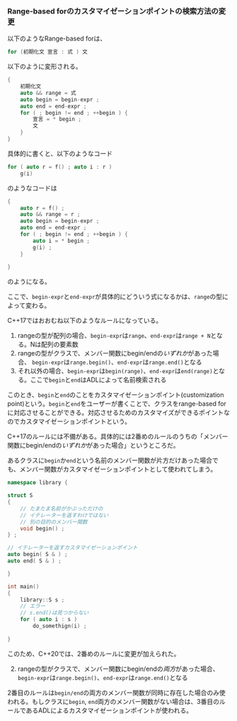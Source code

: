 ### Range-based forのカスタマイゼーションポイントの検索方法の変更

以下のようなRange-based forは、

~~~c++
for (初期化文 宣言 : 式 ) 文
~~~

以下のように変形される。

~~~c++
{
    初期化文
    auto && range = 式
    auto begin = begin-expr ;
    auto end = end-expr ;
    for ( ; begin != end ; ++begin ) {
        宣言 = * begin ;
        文
    }
}
~~~

具体的に書くと、以下のようなコード

~~~c++
for ( auto r = f() ; auto i : r )
    g(i)
~~~

のようなコードは

~~~c++
{
    auto r = f() ;
    auto && range = r ;
    auto begin = begin-expr ;
    auto end = end-expr ;
    for ( ; begin != end ; ++begin ) {
        auto i = * begin ;
        g(i) ;
    }
        
}
~~~

のようになる。

ここで、`begin-expr`と`end-expr`が具体的にどういう式になるかは、`range`の型によって変わる。

C++17ではおおむね以下のようなルールになっている。

1. rangeの型が配列の場合、`begin-expr`は`range`、`end-expr`は`range + N`となる。Nは配列の要素数
2. rangeの型がクラスで、メンバー関数にbegin/endの*いずれか*があった場合、 `begin-expr`は`range.begin()`、`end-expr`は`range.end()`となる
3. それ以外の場合、`begin-expr`は`begin(range)`、`end-expr`は`end(range)`となる。ここで`begin`と`end`はADLによって名前検索される

このとき、`begin`と`end`のことをカスタマイゼーションポイント(customization point)という。`begin`と`end`をユーザーが書くことで、クラスをrange-based forに対応させることができる。対応させるためのカスタマイズができるポイントなのでカスタマイゼーションポイントという。

C++17のルールには不備がある。具体的には2番めのルールのうちの「メンバー関数にbegin/endの*いずれか*があった場合」というところだ。

あるクラスに`begin`か`end`という名前のメンバー関数が片方だけあった場合でも、メンバー関数がカスタマイゼーションポイントとして使われてしまう。

~~~c++
namespace library {

struct S
{
    // たまたま名前がかぶっただけの
    // イテレーターを返すわけではない
    // 別の目的のメンバー関数
    void begin() ;
} ;

// イテレーターを返すカスタマイゼーションポイント
auto begin( S & ) ;
auto end( S & ) ;

}

int main()
{
    library::S s ;
    // エラー
    // s.end()は見つからない
    for ( auto i : s )
        do_somethign(i) ;
         
}
~~~

このため、C++20では、2番めのルールに変更が加えられた。


2. rangeの型がクラスで、メンバー関数にbegin/endの*両方*があった場合、 `begin-expr`は`range.begin()`、`end-expr`は`range.end()`となる

2番目のルールは`begin/end`の両方のメンバー関数が同時に存在した場合のみ使われる。もしクラスに`begin`, `end`両方のメンバー関数がない場合は、3番目のルールであるADLによるカスタマイゼーションポイントが使われる。
